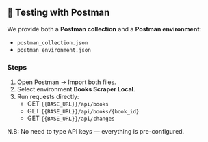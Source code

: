 ## 🧪 Testing with Postman

We provide both a **Postman collection** and a **Postman environment**:

- `postman_collection.json`
- `postman_environment.json`

### Steps
1. Open Postman → Import both files.
2. Select environment **Books Scraper Local**.
3. Run requests directly:
   - GET `{{BASE_URL}}/api/books`
   - GET `{{BASE_URL}}/api/books/{book_id}`
   - GET `{{BASE_URL}}/api/changes`

N.B: No need to type API keys — everything is pre-configured.
